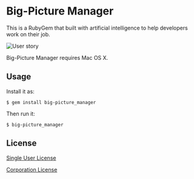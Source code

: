 # Big-Picture Manager

This is a RubyGem that built with artificial intelligence to help developers work on their job.

![User story](https://raw.github.com/guangnan/big-picture_manager/master/Marketing%20Department/user_story.png)

Big-Picture Manager requires Mac OS X.


## Usage

Install it as:

    $ gem install big-picture_manager

Then run it:

    $ big-picture_manager

## License

[Single User License](https://www.paypal.com/cgi-bin/webscr?cmd=_s-xclick&hosted_button_id=BL6ALCBPUHLY4)

[Corporation License](https://www.paypal.com/cgi-bin/webscr?cmd=_s-xclick&hosted_button_id=HYEJY4XFRM9PQ)
